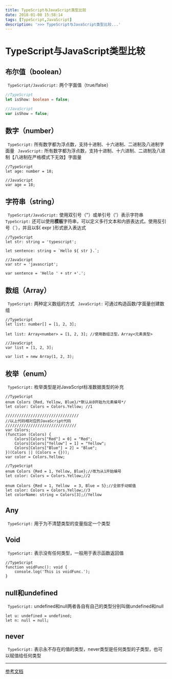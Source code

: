 ```yaml
---
title: TypeScript与JavaScript类型比较
date: 2018-01-08 15:58:14
tags: [TypeScript,JavaScript]
description: '>>> TypeScript与JavaScript类型比较...'
---
```


# TypeScript与JavaScript类型比较

## 布尔值（boolean）
` TypeScript/JavaScript:` 两个字面值（true/false）

```TypeScript
//TypeScript
let isShow: boolean = false;

//JavaScript
var isShow = false;
```

## 数字（number）
` TypeScript:` 所有数字都为浮点数，支持十进制、十六进制、二进制及八进制字面量
` JavaScript:` 所有数字都为浮点数，支持十进制、十六进制、二进制及八进制【八进制在严格模式下无效】字面量
``` 
//TypeScript
let age: number = 18;

//JavaScript
var age = 18;
```
## 字符串（string）
` TypeScript/JavaScript:` 使用双引号（"）或单引号（'）表示字符串
` TypeScript:` 还可以使用**模板**字符串，可以定义多行文本和内嵌表达式。使用反引号（`），并且以${ expr }形式嵌入表达式
```
//TypeScript
let str: string = 'typescript';

let sentence: string = `Hello ${ str }.`;

//JavaScript 
var str = 'javascript';

var sentence = 'Hello ' + str +'.';
```

## 数组（Array）
` TypeScript:` 两种定义数组的方式
` JavaScript:` 可通过构造函数/字面量创建数组
```
//TypeScript
let list: number[] = [1, 2, 3];

let list: Array<number> = [1, 2, 3]; //使用数组泛型，Array<元素类型>

//JavaScript
var list = [1, 2, 3];

var list = new Array(1, 2, 3);
```
## 枚举（enum）
` TypeScript:` 枚举类型是对JavaScript标准数据类型的补充
```
//TypeScript
enum Colors {Red, Yellow, Blue}/*默认从0开始为元素编号*/
let color: Colors = Colors.Yellow; //1 

////////////////////////////////
//以上代码相对应的JavaScript代码
///////////////////////////////
var Colors;
(function (Colors) {
    Colors[Colors["Red"] = 0] = "Red";
    Colors[Colors["Yellow"] = 1] = "Yellow";
    Colors[Colors["Blue"] = 2] = "Blue";
})(Colors || (Colors = {}));
var color = Colors.Yellow;
```
```
//TypeScript
enum Colors {Red = 1, Yellow, Blue};//改为从1开始编号
let color: Colors = Colors.Yellow;//2

enum Colors {Red = 1, Yellow  = 3, Blue = 5};//全部手动赋值
let color: Colors = Colors.Yellow;//3
let colorName: string = Colors[3];//Yellow
```
## Any
` TypeScript:` 用于为不清楚类型的变量指定一个类型
## Void
` TypeScript:`  表示没有任何类型，一般用于表示函数返回值
```
//TypeScript
function voidFunc(): void {
    console.log('This is voidFunc.');
} 
```
## null和undefined
` TypeScript:`  undefined和null两者各自有自己的类型分别叫做undefined和null
```
let u: undefined = undefined;
let n: null = null; 
```
## never
` TypeScript:`  表示永不存在的值的类型，never类型是任何类型的子类型，也可以赋值给任何类型

-------------------

[参考文档](https://www.tslang.cn/docs/handbook/basic-types.html)  





